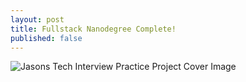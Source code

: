 ```yaml
---
layout: post
title: Fullstack Nanodegree Complete!
published: false
---
```


![Jasons Tech Interview Practice Project Cover Image](https://minimalistic.github.io/images/interview_practice_cli.gif)
